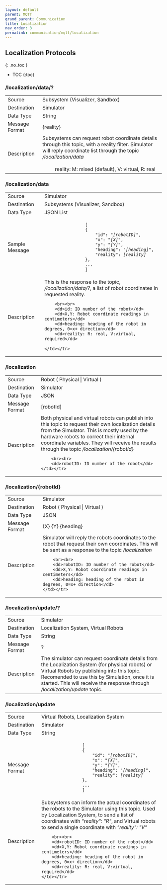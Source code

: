 ```yaml
---
layout: default
parent: MQTT
grand_parent: Communication
title: Localization
nav_order: 3
permalink: communication/mqtt/localization
---
```


## Localization Protocols
{: .no_toc }

- TOC
{:toc}

###  /localization/data/?

<table>
    <tr><td>Source</td><td>Subsystem (Visualizer, Sandbox)</td></tr>
    <tr><td>Destination</td><td>Simulator</td></tr>
    <tr><td>Data Type</td><td>String</td></tr>
    <tr><td>Message Format</td><td>
        {reality}
    </td></tr>
    <tr><td>Description</td><td>
        Subsystems can request robot coordinate details through this topic, with a reality filter.
        Simulator will reply coordinate list through the topic <i>/localization/data</i>
        <br><br>
        <dd>reality: M: mixed (default), V: virtual, R: real</dd>
    </td></tr>
</table>

###  /localization/data

<table>
    <tr><td>Source</td><td>Simulator</td></tr>
    <tr><td>Destination</td><td>Subsystems (Visualizer, Sandbox)</td></tr>
    <tr><td>Data Type</td><td>JSON List</td></tr>
    <tr><td>Sample Message</td><td>
        <div class="language-json highlighter-rouge">
            <code class="highlight">
                [
                {
                    "id": "<i>[robotID]</i>",
                    "x": "<i>[X]</i>",
                    "y": "<i>[Y]</i>",
                    "heading": "<i>[heading]</i>",
                    "reality": <i>[reality]</i>
                },
                ...
                ]
            </code>
        </div>
    </td></tr>
    <tr><td>Description</td><td>
        This is the response to the topic, <i>/localization/data/?</i>,
        a list of robot coordinates in requested reality.
        
        <br><br>
        <dd>id: ID number of the robot</dd>
        <dd>X,Y: Robot coordinate readings in centimeters</dd>
        <dd>heading: heading of the robot in degrees, 0=x+ direction</dd>
        <dd>reality: R: real, V:virtual, required</dd>

    </td></tr>
</table>



### /localization

<table>
    <tr><td>Source</td><td>Robot ( Physical | Virtual )</td></tr>
    <tr><td>Destination</td><td>Simulator</td></tr>
    <tr><td>Data Type</td><td>JSON</td></tr>
    <tr><td>Message Format</td><td>
        [robotId]
    </td></tr>
    <tr><td>Description</td><td>
        Both physical and virtual robots can publish into this topic to request their own localization details
        from the Simulator. This is mostly used by the hardware robots to correct their internal coordinate variables.
        They will receive the results through the topic <i>/localization/{robotId}</i>

        <br><br>
        <dd>robotID: ID number of the robot</dd>
    </td></tr>
</table>

### /localization/{robotId}

<table>
    <tr><td>Source</td><td>Simulator</td></tr>
    <tr><td>Destination</td><td>Robot ( Physical | Virtual ) </td></tr>
    <tr><td>Data Type</td><td>JSON</td></tr>
    <tr><td>Message Format</td><td>
        {X} {Y} {heading}
    </td></tr>
    <tr><td>Description</td><td>
        Simulator will reply the robots coordinates to the robot that request their own
        coordinates. This will be sent as a response to the topic <i>/localization</i>

        <br><br>
        <dd>robotID: ID number of the robot</dd>
        <dd>X,Y: Robot coordinate readings in centimeters</dd>
        <dd>heading: heading of the robot in degrees, 0=x+ direction</dd>
    </td></tr>
</table>

###  /localization/update/?

<table>
    <tr><td>Source</td><td>Simulator</td></tr>
    <tr><td>Destination</td><td>Localization System, Virtual Robots
    </td></tr>
    <tr><td>Data Type</td><td>String</td></tr>
    <tr><td>Message Format</td><td>
        ?
    </td></tr>
    <tr><td>Description</td><td>
        The simulator can request coordinate details from the
        Localization System (for physical robots) or Virtual Robots by publishing
        into this topic. Recomended to use this by Simulation, once it is started.
        This will receive the response through <i>/localization/update</i> topic.
    </td></tr>
</table>


###  /localization/update

<table>
    <tr><td>Source</td><td>Virtual Robots, Localization System</td></tr>
    <tr><td>Destination</td><td>Simulator</td></tr>
    <tr><td>Data Type</td><td>String</td></tr>
    <tr><td>Message Format</td><td>
        <div class="language-json highlighter-rouge">
            <code class="highlight">
                [
                {
                    "id": "<i>[robotID]</i>",
                    "x": "<i>[X]</i>",
                    "y": "<i>[Y]</i>",
                    "heading": "<i>[heading]</i>",
                    "reality": <i>[reality]</i>
                },
                ...
                ]
            </code>
        </div>
    </td></tr>
    <tr><td>Description</td><td>
        Subsystems can inform the actual coordinates of the robots to the Simulator using this topic.
        Used by Localization System, to send a list of coordinates with <i>"reality": "R"</i>, and
        Virtual robots to send a single coordinate with <i>"reality": "V"</i>

        <br><br>
        <dd>robotID: ID number of the robot</dd>
        <dd>X,Y: Robot coordinate readings in centimeters</dd>
        <dd>heading: heading of the robot in degrees, 0=x+ direction</dd>
        <dd>reality: R: real, V:virtual, required</dd>
    </td></tr>
</table>
